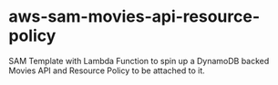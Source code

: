 # aws-sam-movies-api-resource-policy
SAM Template with Lambda Function to spin up a DynamoDB backed Movies API and Resource Policy to be attached to it.
